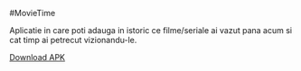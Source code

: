 #MovieTime

Aplicatie in care poti adauga in istoric ce filme/seriale ai vazut pana acum si cat timp ai petrecut vizionandu-le.

[Download APK](http://www.mediafire.com/file/b26m41a9c2e9lyw/app-debug.apk)